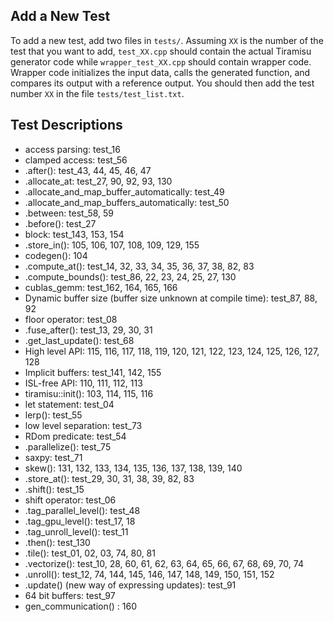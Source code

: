 ## Add a New Test

To add a new test, add two files in `tests/`.  Assuming `XX` is the number
of the test that you want to add, `test_XX.cpp` should contain
the actual Tiramisu generator code while `wrapper_test_XX.cpp` should contain
wrapper code.  Wrapper code initializes the input data, calls the generated function,
and compares its output with a reference output.  You should then add the
test number `XX` in the file `tests/test_list.txt`.

## Test Descriptions
- access parsing: test_16
- clamped access: test_56
- .after(): test_43, 44, 45, 46, 47
- .allocate_at: test_27, 90, 92, 93, 130
- .allocate_and_map_buffer_automatically: test_49
- .allocate_and_map_buffers_automatically: test_50
- .between: test_58, 59
- .before(): test_27
- block: test_143, 153, 154
- .store_in(): 105, 106, 107, 108, 109, 129, 155
-  codegen(): 104
- .compute_at(): test_14, 32, 33, 34, 35, 36, 37, 38, 82, 83
- .compute_bounds(): test_86, 22, 23, 24, 25, 27, 130
- cublas_gemm: test_162, 164, 165, 166
- Dynamic buffer size (buffer size unknown at compile time): test_87, 88, 92
- floor operator: test_08
- .fuse_after(): test_13, 29, 30, 31
- .get_last_update(): test_68
- High level API: 115, 116, 117, 118, 119, 120, 121, 122, 123, 124, 125, 126,
    127, 128
- Implicit buffers: test_141, 142, 155
- ISL-free API: 110, 111, 112, 113
- tiramisu::init(): 103, 114, 115, 116
- let statement: test_04
- lerp(): test_55
- low level separation: test_73
- RDom predicate: test_54
- .parallelize(): test_75
- saxpy: test_71
- skew(): 131, 132, 133, 134, 135, 136, 137, 138, 139,
	  140
- .store_at(): test_29, 30, 31, 38, 39, 82, 83
- .shift(): test_15
-  shift operator: test_06
- .tag_parallel_level(): test_48
- .tag_gpu_level(): test_17, 18
- .tag_unroll_level(): test_11
- .then(): test_130
- .tile(): test_01, 02, 03, 74, 80, 81
- .vectorize(): test_10, 28, 60, 61, 62, 63, 64, 65, 66, 67, 68, 69, 70, 74
- .unroll(): test_12, 74, 144, 145, 146, 147, 148, 149, 150, 151, 152
- .update() (new way of expressing updates): test_91
- 64 bit buffers: test_97
- gen_communication() : 160
